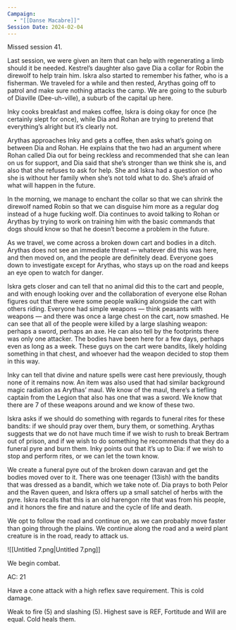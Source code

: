 ```yaml
---
Campaign:
  - "[[Danse Macabre]]"
Session Date: 2024-02-04
---
```

Missed session 41.

Last session, we were given an item that can help with regenerating a limb should it be needed. Kestrel’s daughter also gave Dia a collar for Robin the direwolf to help train him. Iskra also started to remember his father, who is a fisherman. We traveled for a while and then rested, Arythas going off to patrol and make sure nothing attacks the camp. We are going to the suburb of Diaville (Dee-uh-ville), a suburb of the capital up here.

Inky cooks breakfast and makes coffee, Iskra is doing okay for once (he certainly slept for once), while Dia and Rohan are trying to pretend that everything’s alright but it’s clearly not.

Arythas approaches Inky and gets a coffee, then asks what’s going on between Dia and Rohan. He explains that the two had an argument where Rohan called Dia out for being reckless and recommended that she can lean on us for support, and Dia said that she’s stronger than we think she is, and also that she refuses to ask for help. She and Iskra had a question on who she is without her family when she’s not told what to do. She’s afraid of what will happen in the future.

In the morning, we manage to enchant the collar so that we can shrink the direwolf named Robin so that we can disguise him more as a regular dog instead of a huge fucking wolf. Dia continues to avoid talking to Rohan or Arythas by trying to work on training him with the basic commands that dogs should know so that he doesn’t become a problem in the future.

As we travel, we come across a broken down cart and bodies in a ditch. Arythas does not see an immediate threat — whatever did this was here, and then moved on, and the people are definitely dead. Everyone goes down to investigate except for Arythas, who stays up on the road and keeps an eye open to watch for danger.

Iskra gets closer and can tell that no animal did this to the cart and people, and with enough looking over and the collaboration of everyone else Rohan figures out that there were some people walking alongside the cart with others riding. Everyone had simple weapons — think peasants with weapons — and there was once a large chest on the cart, now smashed. He can see that all of the people were killed by a large slashing weapon: perhaps a sword, perhaps an axe. He can also tell by the footprints there was only one attacker. The bodies have been here for a few days, perhaps even as long as a week. These guys on the cart were bandits, likely holding something in that chest, and whoever had the weapon decided to stop them in this way.

Inky can tell that divine and nature spells were cast here previously, though none of it remains now. An item was also used that had similar background magic radiation as Arythas’ maul. We know of the maul, there’s a tiefling captain from the Legion that also has one that was a sword. We know that there are 7 of these weapons around and we know of these two.

Iskra asks if we should do something with regards to funeral rites for these bandits: if we should pray over them, bury them, or something. Arythas suggests that we do not have much time if we wish to rush to break Bertram out of prison, and if we wish to do something he recommends that they do a funeral pyre and burn them. Inky points out that it’s up to Dia: if we wish to stop and perform rites, or we can let the town know.

We create a funeral pyre out of the broken down caravan and get the bodies moved over to it. There was one teenager (13ish) with the bandits that was dressed as a bandit, which we take note of. Dia prays to both Pelor and the Raven queen, and Iskra offers up a small satchel of herbs with the pyre. Iskra recalls that this is an old harengon rite that was from his people, and it honors the fire and nature and the cycle of life and death.

We opt to follow the road and continue on, as we can probably move faster than going through the plains. We continue along the road and a weird plant creature is in the road, ready to attack us.

![[Untitled 7.png|Untitled 7.png]]

We begin combat.

AC: 21

Have a cone attack with a high reflex save requirement. This is cold damage.

Weak to fire (5) and slashing (5). Highest save is REF, Fortitude and Will are equal. Cold heals them.